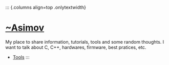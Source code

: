 ::: {.columns align=top .onlytextwidth}
# [~Asimov](https://tilde.club/~asimov/)

My place to share information, tutorials, tools and some random thoughts.
I want to talk about C, C++, hardwares, firmware, best pratices, etc.

- [Tools](https://tilde.club/~asimov/public_header/tools.html)
:::